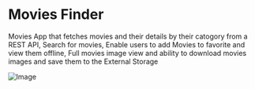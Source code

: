 # Movies Finder
Movies App that fetches movies and their details by their catogory from a REST API, Search for movies, Enable users to add Movies to favorite and view them offline, Full movies image view and ability to download movies images and save them to the External Storage 


![Image](https://user-images.githubusercontent.com/78867217/216719042-9f45f18c-c967-45c3-83f2-42900ac2a921.jpg)
